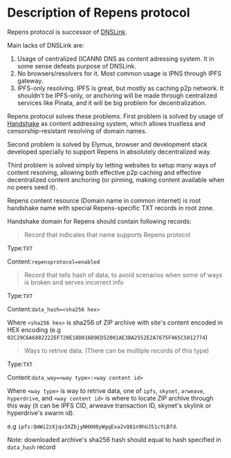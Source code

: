 # Description of Repens protocol

Repens protocol is successor of [DNSLink](https://dnslink.dev/).

Main lacks of DNSLink are:

1. Usage of centralized (ICANN) DNS as content adressing system. It in some sense defeats purpose of DNSLink.
2. No browsers/resolvers for it. Most common usage is IPNS through IPFS gateway.
3. IPFS-only resolving. IPFS is great, but mostly as caching p2p network. It shouldn't be IPFS-only, or anchoring will be made through centralized services like Pinata, and it will be big problem for decentralization.

Repens protocol solves these problems. First problem is solved by usage of [Handshake](https://handshake.org) as content addressing system, which allows trustless and censorship-resistant resolving of domain names. 

Second problem is solved by Elymus, browser and development stack developed specially to support Repens in absolutely decentralized way.

Third problem is solved simply by letting websites to setup many ways of content resolving, allowing both effective p2p caching and effective decentralized content anchoring (or pinning, making content available when no peers seed it).

Repens content resource (Domain name in common internet) is root handshake name with special Repens-specific TXT records in root zone.

Handshake domain for Repens should contain following records:

 > Record that indicates that name supports Repens protocol

  Type:`TXT`

  Content:`repensprotocol=enabled`

> Record that tells hash of data, to avoid scenarios when some of ways is broken and serves incorrect info

  Type:`TXT`

  Content:`data_hash=<sha256 hex>`

  Where `<sha256 hex>` is sha256 of ZIP archive with site's content encoded in HEX encoding (e.g `02C29C6A6882222EF720E18D016D9ED52001AE3BA2552E2A7675F465C5012774`)

> Ways to retrive data. (There can be multiple records of this type)

  Type:`TXT`

  Content:`data_way=<way type>:<way content id>`

  Where `<way type>` is way to retrive data, one of `ipfs`, `skynet`, `arweave`, `hyperdrive`, and `<way content id>` is where to locate ZIP archive through this way (it can be IPFS CID, arweave transaction ID, skynet's skylink or hyperdrive's swarm id). 

  e.g `ipfs:QmWi2zXjqv3XZbjyNHXH8yWgqExa2vQ81n9hUJ51cYLBfd`.

  Note: downloaded archive's sha256 hash should equal to hash specified in `data_hash` record
  
